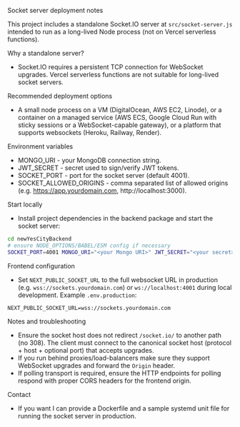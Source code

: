 Socket server deployment notes

This project includes a standalone Socket.IO server at `src/socket-server.js` intended to run as a long-lived Node process (not on Vercel serverless functions).

Why a standalone server?
- Socket.IO requires a persistent TCP connection for WebSocket upgrades. Vercel serverless functions are not suitable for long-lived socket servers.

Recommended deployment options
- A small node process on a VM (DigitalOcean, AWS EC2, Linode), or a container on a managed service (AWS ECS, Google Cloud Run with sticky sessions or a WebSocket-capable gateway), or a platform that supports websockets (Heroku, Railway, Render).

Environment variables
- MONGO_URI - your MongoDB connection string.
- JWT_SECRET - secret used to sign/verify JWT tokens.
- SOCKET_PORT - port for the socket server (default 4001).
- SOCKET_ALLOWED_ORIGINS - comma separated list of allowed origins (e.g. https://app.yourdomain.com, http://localhost:3000).

Start locally
- Install project dependencies in the backend package and start the socket server:

```bash
cd newYesCityBackend
# ensure NODE_OPTIONS/BABEL/ESM config if necessary
SOCKET_PORT=4001 MONGO_URI="<your Mongo URI>" JWT_SECRET="<your secret>" SOCKET_ALLOWED_ORIGINS="http://localhost:3000" node src/socket-server.js
```

Frontend configuration
- Set `NEXT_PUBLIC_SOCKET_URL` to the full websocket URL in production (e.g. `wss://sockets.yourdomain.com`) or `ws://localhost:4001` during local development. Example `.env.production`:

```
NEXT_PUBLIC_SOCKET_URL=wss://sockets.yourdomain.com
```

Notes and troubleshooting
- Ensure the socket host does not redirect `/socket.io/` to another path (no 308). The client must connect to the canonical socket host (protocol + host + optional port) that accepts upgrades.
- If you run behind proxies/load-balancers make sure they support WebSocket upgrades and forward the `Origin` header.
- If polling transport is required, ensure the HTTP endpoints for polling respond with proper CORS headers for the frontend origin.

Contact
- If you want I can provide a Dockerfile and a sample systemd unit file for running the socket server in production.
